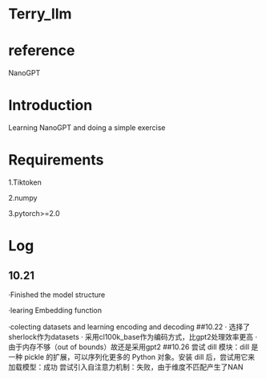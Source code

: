 # Terry_llm

# reference
NanoGPT

# Introduction
Learning NanoGPT and doing a simple exercise

# Requirements
1.Tiktoken

2.numpy

3.pytorch>=2.0

# Log
## 10.21
·Finished the model structure

·learing Embedding function

·colecting datasets and learning encoding and decoding
##10.22
· 选择了sherlock作为datasets
· 采用cl100k_base作为编码方式，比gpt2处理效率更高
· 由于内存不够（out of bounds）故还是采用gpt2
##10.26
尝试 dill 模块：dill 是一种 pickle 的扩展，可以序列化更多的 Python 对象。安装 dill 后，尝试用它来加载模型：成功
尝试引入自注意力机制：失败，由于维度不匹配产生了NAN
